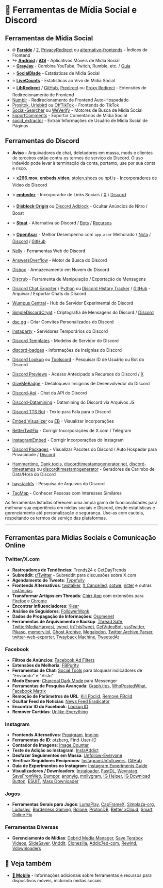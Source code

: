 # 📱 Ferramentas de Mídia Social e Discord

## Ferramentas de Mídia Social

- 🌐 **[Farside](https://farside.link/)** / [2](https://cf.farside.link/), [PrivacyRedirect](https://privacyredirect.com/) ou [alternative-frontends](https://github.com/ParniDEO/alternative-front-ends-unofficial) - Índices de Frontend
- ↪️ **[Android](https://www.reddit.com/r/FREEMEDIAHECKYEAH/wiki/android/#wiki_.25B7_social_media_apps)** / **[iOS](https://www.reddit.com/r/FREEMEDIAHECKYEAH/wiki/android/#wiki_.25B7_social_media_apps2)** - Aplicativos Móveis de Mídia Social
- ⭐ **[GrayJay](https://grayjay.app/desktop/)** - Combina YouTube, Twitch, Rumble, etc. / [Guia](https://youtu.be/EnZrv37u66c)
- ⭐ **[SocialBlade](https://socialblade.com/)** - Estatísticas de Mídia Social
- ⭐ **[LiveCounts](https://livecounts.io/)** - Estatísticas ao Vivo de Mídia Social
- ⭐ **[LibRedirect](https://libredirect.github.io/)** / [GitHub](https://github.com/libredirect/browser_extension), [Predirect](https://github.com/libreom/predirect) ou [Proxy Redirect](https://openuserjs.org/scripts/sjehuda/Proxy_Redirect) - Extensões de Redirecionamento de Frontend
- [Numblr](https://github.com/heyLu/numblr) - Redirecionamento de Frontend Auto-Hospedado
- [Proxitok](https://github.com/pablouser1/ProxiTok), [Urlebird](https://urlebird.com/) ou [OffTikTok](https://www.offtiktok.com/) - Frontends do TikTok
- [Social-Searcher](https://www.social-searcher.com/) ou [WeVerify](https://cse.google.com/cse?cx=006976128084956795641:ad1xj14zfap) - Motores de Busca de Mídia Social
- [ExportComments](https://exportcomments.com/) - Exportar Comentários de Mídia Social
- [socid_extractor](https://github.com/soxoj/socid-extractor) - Extrair Informações de Usuário de Mídia Social de Páginas

## Ferramentas do Discord

- **Aviso** - Arquivadores de chat, deletadores em massa, mods e clientes de terceiros estão contra os termos de serviço do Discord. O uso indevido pode levar à terminação da conta, portanto, use por sua conta e risco.

- ⭐ **[x266.mov](https://x266.mov/discord-embed/)**, **[embeds.video](https://embeds.video/)**, [stolen.shoes](https://stolen.shoes/) ou [npf.is](https://discord.nfp.is/) - Incorporadores de Vídeo do Discord
- ⭐ **[embedez](https://embedez.com/)** - Incorporador de Links Sociais / [X](https://twitter.com/embedez) / [Discord](https://discord.gg/FmW9c8gtCp)
- ⭐ **[Disblock Origin](https://codeberg.org/AllPurposeMat/Disblock-Origin)** ou [Discord Adblock](https://github.com/CroissantDuNord/discord-adblock) - Ocultar Anúncios de Nitro / Boost
- ⭐ **[Stoat](https://stoat.chat/)** - Alternativa ao Discord / [Bots](https://rvlt.gg/discover/bots) / [Recursos](https://github.com/revoltchat/awesome-revolt)
- ⭐ **[OpenAsar](https://openasar.dev/)** - Melhor Desempenho com `app.asar` Melhorado / [Nota](https://github.com/fmhy/FMHY/wiki/FMHY%E2%80%90Notes.md#openasar) / [Discord](https://discord.gg/YDMptE8u2b) / [GitHub](https://github.com/GooseMod/OpenAsar)
- [⁠Nelly](https://nelly.tools/) - Ferramentas Web do Discord
- [AnswersOverflow](https://www.answeroverflow.com/) - Motor de Busca do Discord
- [Disbox](https://disboxapp.github.io/web/) - Armazenamento em Nuvem do Discord
- [Discrub](https://github.com/prathercc/discrub-ext) - Ferramenta de Manipulação / Exportação de Mensagens
- [Discord Chat Exporter](https://github.com/Tyrrrz/DiscordChatExporter) / [Python](https://github.com/mahtoid/DiscordChatExporterPy) ou [Discord History Tracker](https://dht.chylex.com/) / [GitHub](https://github.com/chylex/Discord-History-Tracker) - Arquivar / Exportar Chats do Discord
- [Wumpus Central](https://discord.gg/zZ6szdKQu6) - Hub de Servidor Experimental do Discord
- [SimpleDiscordCrypt](https://gitlab.com/An0/SimpleDiscordCrypt) - Criptografia de Mensagens do Discord / [Discord](https://discord.gg/rSUyXeCHBE)
- [dsc.gg](https://dsc.gg/) - Criar Convites Personalizados do Discord
- [instaparty](https://instaparty.gg/) - Servidores Temporários do Discord
- [Discord Templates](https://discordtemplates.me/) - Modelos de Servidor do Discord
- [discord-badges](https://github.com/mezotv/discord-badges) - Informações de Insígnias do Discord
- [Discord Lookup](https://discord.id/) ou [Toolscord](https://toolscord.com/) - Pesquisar ID de Usuário ou Bot do Discord
- [Discord Previews](https://discordpreviews.com/) - Acesso Antecipado a Recursos do Discord / [X](https://x.com/discordpreviews)
- [GiveMeBadge](https://givemebadge.alexflipnote.dev/) - Desbloquear Insígnias de Desenvolvedor do Discord
- [Discord-Api](https://discord.gg/discord-api) - Chat da API do Discord
- [Discord-Datamining](https://github.com/Discord-Datamining/Discord-Datamining) - Datamining do Discord via Arquivos JS
- [Discord TTS Bot](https://docs.moonstar-x.dev/discord-tts-bot/) - Texto para Fala para o Discord
- [Embed Visualizer](https://embed.discord.website/) ou [EB](https://eb.nadeko.bot/) - Visualizar Incorporações
- [BetterTwitFix](https://github.com/dylanpdx/BetterTwitFix) - Corrigir Incorporações de X.com / Telegram
- [InstagramEmbed](https://www.vxinstagram.com/) - Corrigir Incorporações do Instagram
- [Discord Packages](https://github.com/peterhanania/discord-package) - Visualizar Pacotes do Discord / Auto Hospedar para Privacidade / [Discord](https://discordpackage.com/discord)
- [Hammertime](https://hammertime.cyou/), [Dank.tools](https://dank.tools/discord-timestamp), [discordtimestampgenerator.net](https://discordtimestampgenerator.net/), [discord-timestamps](https://r.3v.fi/discord-timestamps/) ou [discordtimestampgenerator](https://discordtimestampgenerator.netlify.app/) - Geradores de Carimbo de Data/Hora do Discord
- [haystackfs](https://github.com/dhrumilp15/haystackfs) - Pesquisa de Arquivos do Discord
- [TagMap](https://tagmap.io/) - Conhecer Pessoas com Interesses Similares

As ferramentas listadas oferecem uma ampla gama de funcionalidades para melhorar sua experiência em mídias sociais e Discord, desde estatísticas e gerenciamento até personalização e segurança. Use-as com cautela, respeitando os termos de serviço das plataformas.

---

## Ferramentas para Mídias Sociais e Comunicação Online

### Twitter/X.com
- **Rastreadores de Tendências**: [Trends24](https://trends24.in/) e [GetDayTrends](https://getdaytrends.com/)
- **Subreddit**: [r/Twitter](https://reddit.com/r/Twitter) - Subreddit para discussões sobre X.com
- **Agendamento de Tweets**: [Typefully](https://typefully.com/)
- **Frontends Alternativos**: [twstalker](https://twstalker.com/), [X Cancelled](https://xcancel.com/), [sotwe](https://www.sotwe.com/), [nitter](https://nitter.net/) e outras [instâncias](https://status.d420.de/)
- **Transformar Artigos em Threads**: [Chirr App](https://getchirrapp.com/) com extensões para [Firefox](https://addons.mozilla.org/en-US/firefox/addon/chirr-app/) e [Chrome](https://chromewebstore.google.com/detail/chirr-app/cmbconaimdngicdnbpjnjocbpkdpmfkg)
- **Encontrar Influenciadores**: [Klear](https://klear.com/free-tools/find-twitter-influencers)
- **Análise de Seguidores**: [FollowerWonk](https://followerwonk.com/)
- **Dados de Propagação de Informações**: [Osomenet](https://osome.iu.edu/tools/osomenet/)
- **Ferramentas de Arquivamento e Backup**: [Thread Safe](https://github.com/dkaslovsky/thread-safe), [TwitterMediaHarvest](https://github.com/EltonChou/TwitterMediaHarvest), [twmd](https://github.com/mmpx12/twitter-media-downloader), [InThisTweet](https://inthistweet.app/), [GetVideoBot](https://twitsave.com/), [sssTwitter](https://ssstwitter.com/), [Pikaso](https://x.com/pikaso_me), [memory.lol](https://github.com/travisbrown/memory.lol/), [Ghost Archive](https://ghostarchive.org/), [Megalodon](https://megalodon.jp/), [Twitter Archive Parser](https://github.com/timhutton/twitter-archive-parser), [twitter-web-exporter](https://github.com/prinsss/twitter-web-exporter), [Twayback Machine](https://staringispolite.github.io/twayback-machine/), [TweetedAt](https://oduwsdl.github.io/tweetedat/)

### Facebook
- **Filtros de Anúncios**: [Facebook Ad Filters](https://www.reddit.com/r/uBlockOrigin/wiki/solutions/#wiki_facebook)
- **Extensões de Melhoria**: [FBPurity](https://www.fbpurity.com/)
- **Ferramentas de Chat**: [Social Tools](https://chromewebstore.google.com/detail/social-tools/llbdoljkknpjgfcnbnoiehjcgancpjmd) para bloquear indicadores de "Enviando" e "Visto"
- **Modo Escuro**: [Charcoal Dark Mode](https://chromewebstore.google.com/detail/charcoal-dark-mode-for-me/aaekanoannlhnajolbijaoflfhikcgng) para Messenger
- **Ferramentas de Pesquisa Avançada**: [Graph.tips](https://graph.tips/beta/), [WhoPostedWhat](https://whopostedwhat.com/), [Facebook Matrix](https://plessas.net/facebookmatrix)
- **Remoção de Parâmetros de URL**: [Kill Fbclid](https://chromewebstore.google.com/detail/kill-fbclid/jlmdkcaiejonohbmkgickmkgbpceokmn), [Remove FBclid](https://chromewebstore.google.com/detail/remove-fbclid-and-utm/ehkdoijaaigomfliimepliikhjkoipob)
- **Ocultar Feed de Notícias**: [News Feed Eradicator](https://west.io/news-feed-eradicator/)
- **Encontrar ID do Facebook**: [Lookup ID](https://lookup-id.com/)
- **Remover Curtidas**: [Unlike-Everything](https://github.com/tlorien/Unlike-Everything-on-Facebook)

### Instagram
- **Frontends Alternativos**: [Proxigram](https://codeberg.org/proxigram/proxigram), [Imginn](https://imginn.com)
- **Ferramentas de ID**: [otzberg](https://www.otzberg.net/iguserid/index.php), [Find-User-ID](https://codeofaninja.com/tools/find-instagram-user-id/)
- **Contador de Imagens**: [Image Counter](https://openuserjs.org/scripts/darkred/Instagram_-_visible_images_counter)
- **Teste de Adição ao Instagram**: [InstaAddict](https://github.com/Androz2091/instaddict)
- **Desfazer Seguimentos em Massa**: [Unfollow-Everyone](https://github.com/tlorien/Unfollow-Everyone-on-Instagram)
- **Verificar Seguidores Recíprocos**: [InstagramUnfollowers](https://davidarroyo1234.github.io/InstagramUnfollowers/), [GitHub](https://github.com/davidarroyo1234/InstagramUnfollowers)
- **Guia de Experimentos no Instagram**: [Instagram Experiments Guide](https://github.com/daniiii5/Public-Guide)
- **Visualizadores / Downloaders**: [Instaloader](https://instaloader.github.io/), [FastDL](https://fastdl.app/en), [Weynstag](https://www.google.com/amp/s/weynstag.com/amp.php/), [SaveFromWeb](https://www.savefromweb.com/), [Dumpor](https://dumpor.io/), [anonyig](https://anonyig.com/), [mollygram](https://mollygram.com/), [IG Helper](https://greasyfork.org/en/scripts/404535), [IG Download Button](https://greasyfork.org/en/scripts/406535-instagram-download-button), [ESUIT](https://chromewebstore.google.com/detail/esuit-photos-downloader-f/adighedbfmnpjcjlloooichmbjdefane), [Mass Downloader](https://chromewebstore.google.com/detail/jmpdoloapmhninneneekkepmkpmpkhjn)

### Jogos
- **Ferramentas Gerais para Jogos**: [LumaPlay](https://cs.rin.ru/forum/viewtopic.php?f=29&t=67197&hilit=lumaplay), [CapFrameX](https://github.com/CXWorld/CapFrameX?tab=readme-ov-file), [Simplaza-org](https://www.simplaza.org), [Ludusavi](https://github.com/mtkennerly/ludusavi), [Borderless Gaming](https://github.com/Codeusa/Borderless-Gaming), [Rclone](https://github.com/rclone/rclone), [ProtonDB](https://www.protondb.com/), [Better xCloud](https://github.com/redphx/better-xcloud), [Smart Online Fix](https://github.com/BadKiko/steam-online-fix-launcher)

### Ferramentas Diversas
- **Gerenciamento de Mídias**: [Debrid Media Manager](https://github.com/debridmediamanager/debrid-media-manager?tab=readme-ov-file), [Save Terabox Videos](https://t.me/TeraboxDownloader_aBot), [SlideSaver](https://slidesaver.app/), [Unddit](https://undelete.pullpush.io/), [Clonezilla](https://clonezilla.org/), [Addic7ed-com](http://www.addic7ed.com/), [Rewind](https://github.com/Neo23x0/Rewind), [Vdownloaders](https://scribd.vdownloaders.com/)


## 🔗 Veja também

- **[📱 Mobile](/vault/mobile1)** - Informações adicionais sobre ferramentas e recursos para dispositivos móveis, incluindo mídias sociais

